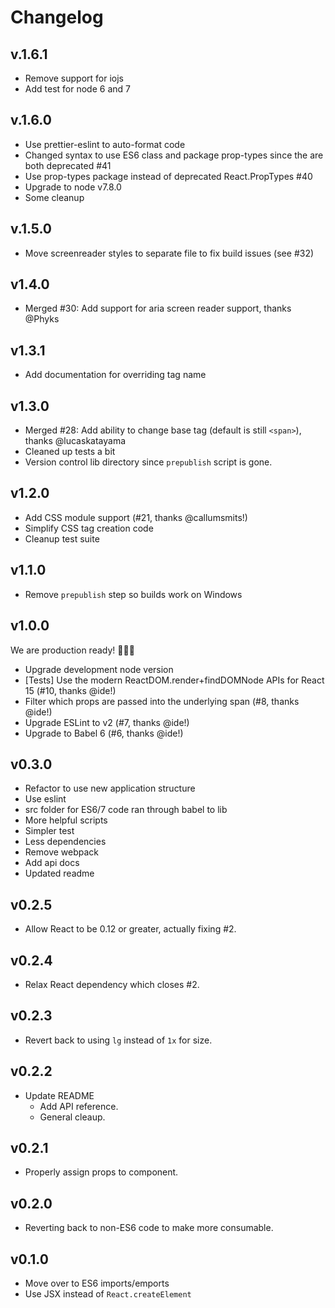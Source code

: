 # Changelog

## v.1.6.1

- Remove support for iojs
- Add test for node 6 and 7

## v.1.6.0

- Use prettier-eslint to auto-format code
- Changed syntax to use ES6 class and package prop-types since the are both deprecated #41
- Use prop-types package instead of deprecated React.PropTypes #40
- Upgrade to node v7.8.0
- Some cleanup

## v.1.5.0

- Move screenreader styles to separate file to fix build issues (see #32)

## v1.4.0

- Merged #30: Add support for aria screen reader support, thanks @Phyks

## v1.3.1

- Add documentation for overriding tag name

## v1.3.0

- Merged #28: Add ability to change base tag (default is still `<span>`), thanks @lucaskatayama
- Cleaned up tests a bit
- Version control lib directory since `prepublish` script is gone.

## v1.2.0

- Add CSS module support (#21, thanks @callumsmits!)
- Simplify CSS tag creation code
- Cleanup test suite

## v1.1.0

- Remove `prepublish` step so builds work on Windows

## v1.0.0

We are production ready! 😬🤘🎉

- Upgrade development node version
- [Tests] Use the modern ReactDOM.render+findDOMNode APIs for React 15 (#10, thanks @ide!)
- Filter which props are passed into the underlying span (#8, thanks @ide!)
- Upgrade ESLint to v2 (#7, thanks @ide!)
- Upgrade to Babel 6 (#6, thanks @ide!)

## v0.3.0

- Refactor to use new application structure
- Use eslint
- src folder for ES6/7 code ran through babel to lib
- More helpful scripts
- Simpler test
- Less dependencies
- Remove webpack
- Add api docs
- Updated readme

## v0.2.5

- Allow React to be 0.12 or greater, actually fixing #2.

## v0.2.4

- Relax React dependency which closes #2.

## v0.2.3

- Revert back to using `lg` instead of `1x` for size.

## v0.2.2

- Update README
  - Add API reference.
  - General cleaup.

## v0.2.1

- Properly assign props to component.

## v0.2.0

- Reverting back to non-ES6 code to make more consumable.

## v0.1.0

- Move over to ES6 imports/emports
- Use JSX instead of `React.createElement`
